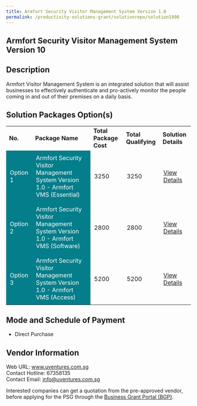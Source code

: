 ```yaml
---
title: Armfort Security Visitor Management System Version 1.0
permalink: /productivity-solutions-grant/solutionrepo/solution1998
---
```


## Armfort Security Visitor Management System Version 10

## Description

Armfort Visitor Management System is an integrated solution that will assist businesses to effectively authenticate and pro-actively monitor the people coming in and out of their premises on a daily basis.

## Solution Packages Option(s)

<table>
<tr>
<td><b>No.</b></td>
<td><b>Package Name</b></td>
<td><b>Total Package Cost</b></td>
<td><b>Total Qualifying</b></td>
<td><b>Solution Details</b></td>
</tr>
<tr>
<td style='padding: 10px; background-color: #037E8A; color: #FFFFFF;'>Option 1</td>
<td style='padding: 10px; background-color: #037E8A; color: #FFFFFF;'>Armfort Security Visitor Management System Version 1.0 - Armfort VMS (Essential)</td>
<td style='padding: 10px;'>3250</td>
<td style='padding: 10px;'>3250</td>
<td style='padding: 10px;'><a href='https://www.gobusiness.gov.sg/images/psg/20200646_Desensitised_Annex_3_Part_1.pdf' target='_blank'>View Details</a></td>
</tr>
<tr>
<td style='padding: 10px; background-color: #037E8A; color: #FFFFFF;'>Option 2</td>
<td style='padding: 10px; background-color: #037E8A; color: #FFFFFF;'>Armfort Security Visitor Management System Version 1.0 - Armfort VMS (Software)</td>
<td style='padding: 10px;'>2800</td>
<td style='padding: 10px;'>2800</td>
<td style='padding: 10px;'><a href='https://www.gobusiness.gov.sg/images/psg/20200646_Desensitised_Annex_3_Part_2.pdf' target='_blank'>View Details</a></td>
</tr>
<tr>
<td style='padding: 10px; background-color: #037E8A; color: #FFFFFF;'>Option 3</td>
<td style='padding: 10px; background-color: #037E8A; color: #FFFFFF;'>Armfort Security Visitor Management System Version 1.0 - Armfort VMS (Access)</td>
<td style='padding: 10px;'>5200</td>
<td style='padding: 10px;'>5200</td>
<td style='padding: 10px;'><a href='https://www.gobusiness.gov.sg/images/psg/20200646_Desensitised_Annex_3_Part_3.pdf' target='_blank'>View Details</a></td>
</tr>
</table>

## Mode and Schedule of Payment

 - Direct Purchase

## Vendor Information

 Web URL: www.uventures.com.sg <br>Contact Hotline: 67358135 <br>Contact Email: info@uventures.com.sg <br>

Interested companies can get a quotation from the pre-approved vendor, before applying for the PSG through the <a href='https://www.businessgrants.gov.sg/' target='_blank' rel='noopener'>Business Grant Portal (BGP)</a>.

<script src="/jquery/resize-tables.js"></script>
